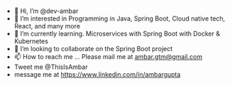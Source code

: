 - 👋 Hi, I’m @dev-ambar
- 👀 I’m interested in Programming in Java, Spring Boot, Cloud native tech, React, and many more
- 🌱 I’m currently learning. Microservices with Spring Boot with Docker & Kubernetes 
- 💞️ I’m looking to collaborate on the Spring Boot project
- 📫 How to reach me ... Please mail me at ambar.gtm@gmail.com
- Tweet me @ThisIsAmbar
- message me at https://www.linkedin.com/in/ambargupta

<!---
dev-ambar/dev-ambar is a ✨ special ✨ repository because its `README.md` (this file) appears on your GitHub profile.
You can click the Preview link to take a look at your changes.
--->
